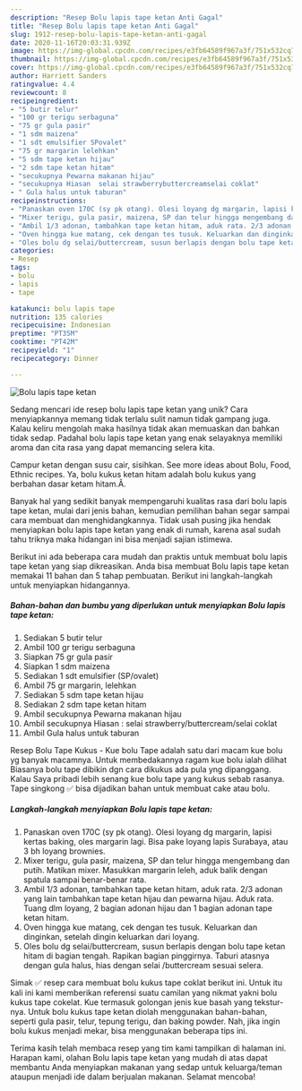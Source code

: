 ```yaml
---
description: "Resep Bolu lapis tape ketan Anti Gagal"
title: "Resep Bolu lapis tape ketan Anti Gagal"
slug: 1912-resep-bolu-lapis-tape-ketan-anti-gagal
date: 2020-11-16T20:03:31.939Z
image: https://img-global.cpcdn.com/recipes/e3fb64589f967a3f/751x532cq70/bolu-lapis-tape-ketan-foto-resep-utama.jpg
thumbnail: https://img-global.cpcdn.com/recipes/e3fb64589f967a3f/751x532cq70/bolu-lapis-tape-ketan-foto-resep-utama.jpg
cover: https://img-global.cpcdn.com/recipes/e3fb64589f967a3f/751x532cq70/bolu-lapis-tape-ketan-foto-resep-utama.jpg
author: Harriett Sanders
ratingvalue: 4.4
reviewcount: 8
recipeingredient:
- "5 butir telur"
- "100 gr terigu serbaguna"
- "75 gr gula pasir"
- "1 sdm maizena"
- "1 sdt emulsifier SPovalet"
- "75 gr margarin lelehkan"
- "5 sdm tape ketan hijau"
- "2 sdm tape ketan hitam"
- "secukupnya Pewarna makanan hijau"
- "secukupnya Hiasan  selai strawberrybuttercreamselai coklat"
- " Gula halus untuk taburan"
recipeinstructions:
- "Panaskan oven 170C (sy pk otang). Olesi loyang dg margarin, lapisi kertas baking, oles margarin lagi. Bisa pake loyang lapis Surabaya, atau 3 bh loyang brownies."
- "Mixer terigu, gula pasir, maizena, SP dan telur hingga mengembang dan putih. Matikan mixer. Masukkan margarin leleh, aduk balik dengan spatula sampai benar-benar rata."
- "Ambil 1/3 adonan, tambahkan tape ketan hitam, aduk rata. 2/3 adonan yang lain tambahkan tape ketan hijau dan pewarna hijau. Aduk rata. Tuang dlm loyang, 2 bagian adonan hijau dan 1 bagian adonan tape ketan hitam."
- "Oven hingga kue matang, cek dengan tes tusuk. Keluarkan dan dinginkan, setelah dingin keluarkan dari loyang."
- "Oles bolu dg selai/buttercream, susun berlapis dengan bolu tape ketan hitam di bagian tengah. Rapikan bagian pinggirnya. Taburi atasnya dengan gula halus, hias dengan selai /buttercream sesuai selera."
categories:
- Resep
tags:
- bolu
- lapis
- tape

katakunci: bolu lapis tape 
nutrition: 135 calories
recipecuisine: Indonesian
preptime: "PT35M"
cooktime: "PT42M"
recipeyield: "1"
recipecategory: Dinner

---
```



![Bolu lapis tape ketan](https://img-global.cpcdn.com/recipes/e3fb64589f967a3f/751x532cq70/bolu-lapis-tape-ketan-foto-resep-utama.jpg)

Sedang mencari ide resep bolu lapis tape ketan yang unik? Cara menyiapkannya memang tidak terlalu sulit namun tidak gampang juga. Kalau keliru mengolah maka hasilnya tidak akan memuaskan dan bahkan tidak sedap. Padahal bolu lapis tape ketan yang enak selayaknya memiliki aroma dan cita rasa yang dapat memancing selera kita.

Campur ketan dengan susu cair, sisihkan. See more ideas about Bolu, Food, Ethnic recipes. Ya, bolu kukus ketan hitam adalah bolu kukus yang berbahan dasar ketam hitam.Â.

Banyak hal yang sedikit banyak mempengaruhi kualitas rasa dari bolu lapis tape ketan, mulai dari jenis bahan, kemudian pemilihan bahan segar sampai cara membuat dan menghidangkannya. Tidak usah pusing jika hendak menyiapkan bolu lapis tape ketan yang enak di rumah, karena asal sudah tahu triknya maka hidangan ini bisa menjadi sajian istimewa.


Berikut ini ada beberapa cara mudah dan praktis untuk membuat bolu lapis tape ketan yang siap dikreasikan. Anda bisa membuat Bolu lapis tape ketan memakai 11 bahan dan 5 tahap pembuatan. Berikut ini langkah-langkah untuk menyiapkan hidangannya.

<!--inarticleads1-->

##### Bahan-bahan dan bumbu yang diperlukan untuk menyiapkan Bolu lapis tape ketan:

1. Sediakan 5 butir telur
1. Ambil 100 gr terigu serbaguna
1. Siapkan 75 gr gula pasir
1. Siapkan 1 sdm maizena
1. Sediakan 1 sdt emulsifier (SP/ovalet)
1. Ambil 75 gr margarin, lelehkan
1. Sediakan 5 sdm tape ketan hijau
1. Sediakan 2 sdm tape ketan hitam
1. Ambil secukupnya Pewarna makanan hijau
1. Ambil secukupnya Hiasan : selai strawberry/buttercream/selai coklat
1. Ambil  Gula halus untuk taburan


Resep Bolu Tape Kukus - Kue bolu Tape adalah satu dari macam kue bolu yg banyak macamnya. Untuk membedakannya ragam kue bolu ialah dilihat Biasanya bolu tape dibikin dgn cara dikukus ada pula yng dipanggang. Kalau Saya pribadi lebih senang kue bolu tape yang kukus sebab rasanya. Tape singkong ✅ bisa dijadikan bahan untuk membuat cake atau bolu. 

<!--inarticleads2-->

##### Langkah-langkah menyiapkan Bolu lapis tape ketan:

1. Panaskan oven 170C (sy pk otang). Olesi loyang dg margarin, lapisi kertas baking, oles margarin lagi. Bisa pake loyang lapis Surabaya, atau 3 bh loyang brownies.
1. Mixer terigu, gula pasir, maizena, SP dan telur hingga mengembang dan putih. Matikan mixer. Masukkan margarin leleh, aduk balik dengan spatula sampai benar-benar rata.
1. Ambil 1/3 adonan, tambahkan tape ketan hitam, aduk rata. 2/3 adonan yang lain tambahkan tape ketan hijau dan pewarna hijau. Aduk rata. Tuang dlm loyang, 2 bagian adonan hijau dan 1 bagian adonan tape ketan hitam.
1. Oven hingga kue matang, cek dengan tes tusuk. Keluarkan dan dinginkan, setelah dingin keluarkan dari loyang.
1. Oles bolu dg selai/buttercream, susun berlapis dengan bolu tape ketan hitam di bagian tengah. Rapikan bagian pinggirnya. Taburi atasnya dengan gula halus, hias dengan selai /buttercream sesuai selera.


Simak ✅ resep cara membuat bolu kukus tape coklat berikut ini. Untuk itu kali ini kami memberikan referensi suatu camilan yang nikmat yakni bolu kukus tape cokelat. Kue termasuk golongan jenis kue basah yang tekstur-nya. Untuk bolu kukus tape ketan diolah menggunakan bahan-bahan, seperti gula pasir, telur, tepung terigu, dan baking powder. Nah, jika ingin bolu kukus menjadi mekar, bisa menggunakan beberapa tips ini. 

Terima kasih telah membaca resep yang tim kami tampilkan di halaman ini. Harapan kami, olahan Bolu lapis tape ketan yang mudah di atas dapat membantu Anda menyiapkan makanan yang sedap untuk keluarga/teman ataupun menjadi ide dalam berjualan makanan. Selamat mencoba!
